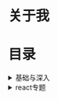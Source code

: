# 关于我


# 目录
<details>
  <summary>基础与深入</summary>
  <a href="#types">关于js类型转化</a>&nbsp;&nbsp;
  <a href="#clourse">浅谈js内存和闭包</a>&nbsp;&nbsp;
</details>

<details>
  <summary>react专题</summary>
  <a href="/ucb">可能你的函数组件从来没有优化过</a>&nbsp;&nbsp;
  <a href="/clourse">浅谈js内存和闭包</a>&nbsp;&nbsp;
</details>

